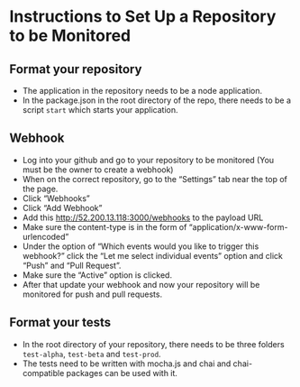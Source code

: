 # Instructions to Set Up a Repository to be Monitored

## Format your repository
- The application in the repository needs to be a node application.
- In the package.json in the root directory of the repo, there needs to be a script `start` which starts your application.

## Webhook
- Log into your github and go to your repository to be monitored (You must be the owner to create a webhook)
- When on the correct repository, go to the “Settings” tab near the top of the page.
- Click “Webhooks”
- Click “Add Webhook”
- Add this http://52.200.13.118:3000/webhooks to the payload URL
- Make sure the content-type is in the form of “application/x-www-form-urlencoded”
- Under the option of “Which events would you like to trigger this webhook?” click the “Let me select individual events” option and click “Push” and “Pull Request”. 
- Make sure the “Active” option is clicked.
- After that update your webhook and now your repository will be monitored for push and pull requests. 

## Format your tests
- In the root directory of your repository, there needs to be three folders `test-alpha`, `test-beta` and `test-prod`.
- The tests need to be written with mocha.js and chai and chai-compatible packages can be used with it.

